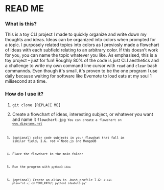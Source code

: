 # READ ME

### What is this?
This is a toy CLI project I made to quickly organize and write down my thoughts and ideas. Ideas can be 
organized into colors when prompted for a topic. I purposely related topics into colors as I previosly made a 
flowchart of ideas with each subfield relating to an arbitrary color. If this doesn't work for you, you can name 
the topic whatever you like. As emphasised, this is a toy project – just for fun! Roughly 80% of the code is 
just CLI aesthetics and a challenge to write my own command line cursor with <code>read</code> and 
<code>clear</code> bash commannds. Even though it's small, it's proven to be the one program I use daily because
waiting for software like Evernote to load eats at my soul 1 milisecond at a time. 

### How do I use it?

1. <code>git clone [REPLACE ME]</code> 

2. Create a flowchart of ideas, interesting subject, or whatever you want and name it <code>flowchart.jpg<code>
    You can create a flowchart on www.diagrams.net

3. (optional) color code subjects in your flowchat that fall in similar field, I.G. red = Node.js and MongoDB

4. Place the flowchart in the main folder

5. Run the program with <code>python3 idea</code>

6. (optional) Create an alias in .bash_profile I.G: <code>alias plan="cd ~; cd YOUR_PATH/; python3 ideabulb.py"</code>
